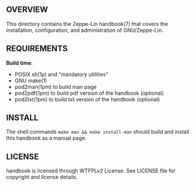 OVERVIEW
--------
This directory contains the Zeppe-Lin handbook(7) that covers the
installation, configuration, and administration of GNU/Zeppe-Lin.


REQUIREMENTS
------------
**Build time**:
- POSIX sh(1p) and "mandatory utilities"
- GNU make(1)
- pod2man(1pm) to build man page
- pod2pdf(1pm) to build pdf version of the handbook (optional)
- pod2txt(1pm) to build txt version of the handbook (optional)


INSTALL
-------
The shell commands `make man && make install-man` should build and
install this handbook as a manual page.


LICENSE
-------
handbook is licensed through WTFPLv2 License.
See LICENSE file for copyright and license details.
